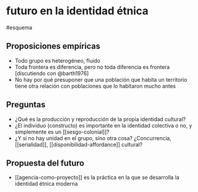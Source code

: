 # futuro en la identidad étnica
#esquema 

## Proposiciones empíricas

- Todo grupo es heterogéneo, fluido
- Toda frontera es diferencia, pero no toda diferencia es frontera [discutiendo con @barth1976]
- No hay por qué presuponer que una población que habita un territorio tiene otra relación con poblaciones que lo habitaron mucho antes

## Preguntas

- ¿Qué es la producción y reproducción de la propia identidad cultural?
- ¿El individuo (constructo) es importante en la identidad colectiva o no, y simplemente es un [[sesgo-colonial]]?
- ¿Y si no hay unidad en el grupo, sino otra cosa? ¿Concurrencia, [[serialidad]], [[disponibilidad-affordance]] cultural?


## Propuesta del futuro

- [[agencia-como-proyecto]] es la práctica en la que se desarrolla la identidad étnica moderna
